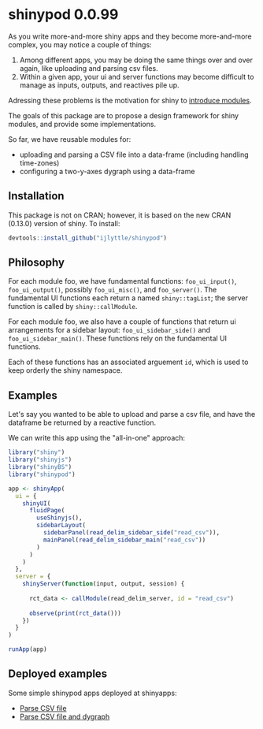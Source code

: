 # shinypod 0.0.99

As you write more-and-more shiny apps and they become more-and-more complex, you may notice a couple of things:

1. Among different apps, you may be doing the same things over and over again, like uploading and parsing csv files.
2. Within a given app, your ui and server functions may become difficult to manage as inputs, outputs, and reactives pile up.

Adressing these problems is the motivation for shiny to [introduce modules](http://shiny.rstudio.com/articles/modules.html).

The goals of this package are to propose a design framework for shiny modules, and provide some implementations.

So far, we have reusable modules for:

* uploading and parsing a CSV file into a data-frame (including handling time-zones)
* configuring a two-y-axes dygraph using a data-frame

## Installation

This package is not on CRAN; however, it is based on the new CRAN (0.13.0) version of shiny. To install:

```R
devtools::install_github("ijlyttle/shinypod")
```

## Philosophy

For each module foo, we have fundamental functions: `foo_ui_input()`, `foo_ui_output()`, possibly `foo_ui_misc()`, and `foo_server()`. The fundamental UI functions each return a named `shiny::tagList`; the server function is called by `shiny::callModule`.

For each module foo, we also have a couple of functions that return ui arrangements for a sidebar layout: `foo_ui_sidebar_side()` and `foo_ui_sidebar_main()`. These functions rely on the fundamental UI functions. 

Each of these functions has an associated arguement `id`, which is used to keep orderly the shiny namespace.

## Examples

Let's say you wanted to be able to upload and parse a csv file, and have the dataframe be returned by a reactive function.

We can write this app using the "all-in-one" approach:

```R
library("shiny")
library("shinyjs")
library("shinyBS")
library("shinypod")

app <- shinyApp(
  ui = {
    shinyUI(
      fluidPage(
        useShinyjs(),
        sidebarLayout(
          sidebarPanel(read_delim_sidebar_side("read_csv")),
          mainPanel(read_delim_sidebar_main("read_csv"))
        )
      )
    )  
  },
  server = {
    shinyServer(function(input, output, session) {
    
      rct_data <- callModule(read_delim_server, id = "read_csv")
    
      observe(print(rct_data()))
    })  
  }
)

runApp(app)
```

## Deployed examples

Some simple shinypod apps deployed at shinyapps:

- [Parse CSV file](https://ijlyttle.shinyapps.io/read_delim/)
- [Parse CSV file and dygraph](https://ijlyttle.shinyapps.io/read_delim_dygraph/)
